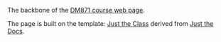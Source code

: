 The backbone of the [DM871 course web page](https://dm871.github.io).

The page is built on the template: [Just the Class](https://kevinl.info/just-the-class/) derived from [Just the Docs](https://github.com/just-the-docs/just-the-docs).

